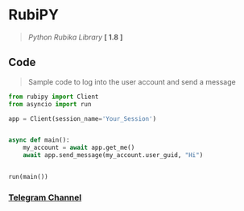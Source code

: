 # RubiPY
> *Python Rubika Library* **[ 1.8 ]**

## Code
> Sample code to log into the user account and send a message

```python
from rubipy import Client
from asyncio import run

app = Client(session_name='Your_Session')


async def main():
    my_account = await app.get_me()
    await app.send_message(my_account.user_guid, "Hi")


run(main())
```

### **[Telegram Channel](https://t.me/RubiPY_Nots)**
